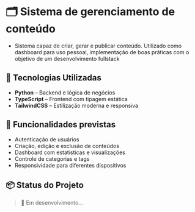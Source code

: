 # 🗂️ Sistema de gerenciamento de conteúdo


- Sistema capaz de criar, gerar e publicar conteúdo. Utilizado como dashboard para uso pessoal, implementação de boas práticas com o objetivo de um desenvolvimento fullstack

## 🚀 Tecnologias Utilizadas

- **Python** – Backend e lógica de negócios
- **TypeScript** – Frontend com tipagem estática
- **TailwindCSS** – Estilização moderna e responsiva

## 🎯 Funcionalidades previstas

- Autenticação de usuários
- Criação, edição e exclusão de conteúdos
- Dashboard com estatísticas e visualizações
- Controle de categorias e tags
- Responsividade para diferentes dispositivos

## 📦 Status do Projeto

> 🚧 Em desenvolvimento...


